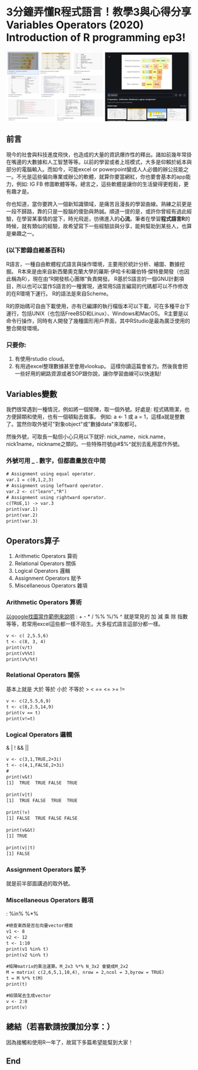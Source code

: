 # 3分鐘弄懂R程式語言！教學3與心得分享Variables Operators (2020) Introduction of R programming ep3!
![f1](https://github.com/HCH1/blog/blob/master/fig/r3.JPG)

## 前言
現今的社會與科技進度飛快，也造成的大量的資訊爆炸性的釋出。諸如前幾年常掛在嘴邊的大數據和人工智慧等等。以前的學習或者上班模式，大多是仰賴於紙本與部分的電腦輸入。而如今，可能excel or powerpoint變成人人必備的辦公技能之一。不光是這些偏向專業或辦公的軟體，就算你要當網紅，你也要會基本的app能力，例如: IG FB 修圖軟體等等。總言之，這些軟體是讓你的生活變得更輕鬆，更有趣才是。

你也知道，當你要跨入一個新知識領域，是痛苦且漫長的學習曲線。熟練之前更是一段不歸路，靠的只是一股腦的傻勁與熱誠。順道一提的是，或許你曾經有過此經驗，在學習某事情的當下，時光飛逝，彷彿進入的**心流**。筆者在學習**程式語言R**的時候，就有類似的經驗，故希望寫下一些經驗談與分享，能夠幫助到某些人，也算是樂趣之一。

### (以下節錄自維基百科)
R語言，一種自由軟體程式語言與操作環境，主要用於統計分析、繪圖、數據挖掘。 R本來是由來自新西蘭奧克蘭大學的羅斯·伊哈卡和羅伯特·傑特曼開發（也因此稱為R），現在由“R開發核心團隊”負責開發。 R基於S語言的一個GNU計劃項目，所以也可以當作S語言的一種實現，通常用S語言編寫的代碼都可以不作修改的在R環境下運行。 R的語法是來自Scheme。

R的原始碼可自由下載使用，亦有已編譯的執行檔版本可以下載，可在多種平台下運行，包括UNIX（也包括FreeBSD和Linux）、Windows和MacOS。 R主要是以命令行操作，同時有人開發了幾種圖形用戶界面，其中RStudio是最為廣泛使用的整合開發環境。

### 只要你:
1. 有使用rstudio cloud。
1. 有用過excel整理數據甚至會用vlookup。
這樣你讀這篇會省力。然後我會把一些好用的網路資源或者SOP跟你說，讓你學習曲線可以快速點!


## Variables變數
我們很常遇到一種情況，例如將一個矩陣，取一個外號。好處是: 程式碼簡潔，也方便歸類和使用，也有一個頓點去做事。
例如: a <- 1 或 a = 1，這樣a就是整數了。當然你取外號可"對象object"或"數據data"來取都可。

然後外號，可取長一點但小心只用以下就好: nick_name，nick.name，nick1name，nickname之類的。一些特殊符號@#$%^就別去亂用當作外號。

### 外號可用 _ . 數字，但都盡量放在中間

```
# Assignment using equal operator.
var.1 = c(0,1,2,3)           
# Assignment using leftward operator.
var.2 <- c("learn","R")   
# Assignment using rightward operator.   
c(TRUE,1) -> var.3           
print(var.1)
print(var.2)
print(var.3)
```

## Operators算子
1. Arithmetic Operators 算術
1. Relational Operators 關係
1. Logical Operators 邏輯
1. Assignment Operators 賦予
1. Miscellaneous Operators 雜項

### Arithmetic Operators 算術
[以google找圖當作範例來說明](https://www.google.com/search?q=R+Variables+Operators&tbm=isch&ved=2ahUKEwj-yrybmbPpAhVFFnIKHfa2DsEQ2-cCegQIABAA&oq=R+Variables+Operators&gs_lcp=CgNpbWcQAzoECAAQHjoGCAAQCBAeOgQIABAYOgYIABAKEBhQoWNY9mRgwmhoAHAAeACAAT6IAXuSAQEymAEAoAEBqgELZ3dzLXdpei1pbWc&sclient=img&ei=USS9Xr7eKMWsyAP27bqIDA&bih=937&biw=1920#imgrc=9ZUHUT2N6Jwm1M)
: + - * / %% %/% ^ 就是常見的 加 減 乘 除 指數等等，若常用excel這些都一樣不陌生。大多程式語言這部分都一樣。

```
v <- c( 2,5.5,6)
t <- c(8, 3, 4)
print(v/t)
print(v%%t)
print(v%/%t)
```

### Relational Operators 關係
基本上就是 大於 等於 小於 不等於 > < == <= >= !=

```
v <- c(2,5.5,6,9)
t <- c(8,2.5,14,9)
print(v == t)
print(v!=t)
```

### Logical Operators 邏輯
& | ! && ||

```
v <- c(3,1,TRUE,2+3i)
t <- c(4,1,FALSE,2+3i)
#
print(v&t)
[1]  TRUE  TRUE FALSE  TRUE

print(v|t)
[1]  TRUE FALSE  TRUE  TRUE

print(!v)
[1] FALSE  TRUE FALSE FALSE

print(v&&t)
[1] TRUE

print(v||t)
[1] FALSE
```

### Assignment Operators 賦予
就是前半部面講過的取外號。

### Miscellaneous Operators 雜項
: %in% %*%

```
#檢查東西是否在向量vector裡面
v1 <- 8
v2 <- 12
t <- 1:10
print(v1 %in% t) 
print(v2 %in% t) 
```

```
#矩陣matrix的乘法運算。M_2x3 %*% N_3x2 會變成M_2x2
M = matrix( c(2,6,5,1,10,4), nrow = 2,ncol = 3,byrow = TRUE)
t = M %*% t(M)
print(t)
```

```
#給頭尾去生成vector
v <- 2:8
print(v)
```

## 總結（若喜歡請按讚加分享：）
因為接觸和使用R一年了，故寫下多篇希望能幫到大家！

## End
